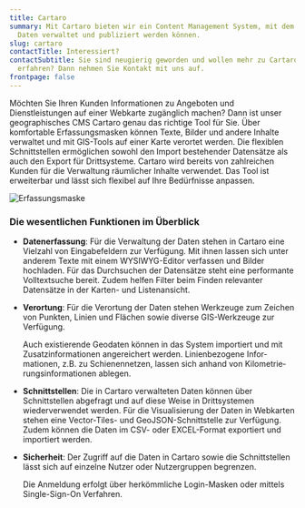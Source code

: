 ```yaml
---
title: Cartaro
summary: Mit Cartaro bieten wir ein Content Management System, mit dem räumliche
  Daten verwaltet und publiziert werden können.
slug: cartaro
contactTitle: Interessiert?
contactSubtitle: Sie sind neugierig geworden und wollen mehr zu Cartaro
  erfahren? Dann nehmen Sie Kontakt mit uns auf.
frontpage: false
---
```

Möchten Sie Ihren Kunden Informationen zu Angeboten und Dienstleistungen auf einer Webkarte zugänglich machen? Dann ist unser geographisches CMS Cartaro genau das richtige Tool für Sie. Über komfortable Erfassungsmasken können Texte, Bilder und andere Inhalte verwaltet und mit GIS-Tools auf einer Karte verortet werden. Die flexiblen Schnittstellen ermöglichen sowohl den Import bestehender Datensätze als auch den Export für Drittsysteme. Cartaro wird bereits von zahlreichen Kunden für die Verwaltung räumlicher Inhalte verwendet. Das Tool ist erweiterbar und lässt sich flexibel auf Ihre Bedürfnisse anpassen.

![Erfassungsmaske](/images/solution/cartaro/iabp_mask_02_neu.png "Erfassungsmaske")

### Die wesentlichen Funktionen im Überblick

* **Datenerfassung**: Für die Verwaltung der Daten stehen in Cartaro eine Vielzahl von Eingabefeldern zur Verfügung. Mit ihnen lassen sich unter anderem Texte mit einem WYSIWYG-Editor verfassen und Bilder hochladen. Für das Durchsuchen der Datensätze steht eine performante Volltextsuche bereit. Zudem helfen Filter beim Finden relevanter Datensätze in der Karten- und Listenansicht.
* **Verortung**: Für die Verortung der Daten stehen Werkzeuge zum Zeichen von Punkten, Linien und Flächen sowie diverse GIS-Werkzeuge zur Verfügung.

  Auch existierende Geodaten können in das System importiert und mit Zusatzinformationen angereichert werden. Linienbezogene Infor­mationen, z.B. zu Schienen­netzen, lassen sich anhand von Kilometrie­rungs­informationen ablegen.
* **Schnittstellen**: Die in Cartaro verwalteten Daten können über Schnittstellen abgefragt und auf diese Weise in Drittsystemen wiederverwendet werden. Für die Visualisierung der Daten in Webkarten stehen eine Vector-Tiles- und GeoJSON-Schnittstelle zur Verfügung. Zudem können die Daten im CSV- oder EXCEL-Format exportiert und importiert werden.
* **Sicherheit**: Der Zugriff auf die Daten in Cartaro sowie die Schnittstellen lässt sich auf einzelne Nutzer oder Nutzer­gruppen begrenzen.

  Die Anmeldung erfolgt über herkömmliche Login-Masken oder mittels Single-Sign-On Verfahren.